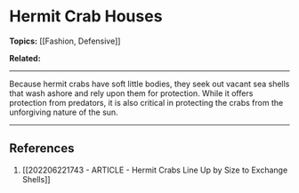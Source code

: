 # Hermit Crab Houses
**Topics:** [[Fashion, Defensive]]

**Related:** 

---

Because hermit crabs have soft little bodies, they seek out vacant sea shells that wash ashore and rely upon them for protection. While it offers protection from predators, it is also critical in protecting the crabs from the unforgiving nature of the sun. 

---

## References

1. [[202206221743 - ARTICLE - Hermit Crabs Line Up by Size to Exchange Shells]]